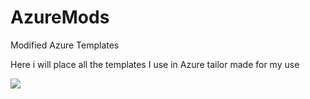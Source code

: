 # AzureMods
Modified Azure Templates

Here i will place all the templates I use in Azure tailor made for my use

<a href="https://portal.azure.com/#create/Microsoft.Template/uri/https%3A%2F%2Fraw.githubusercontent.com%2Fckotsidimos%2FAzureMods%2Fmaster%2F201-vmss-existing-vnet.json" target="_blank"><img src="http://azuredeploy.net/deploybutton.png"/></a>
